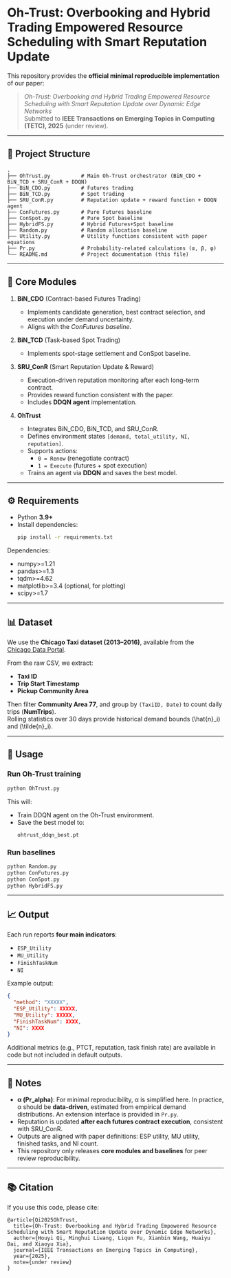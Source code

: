 # Oh-Trust: Overbooking and Hybrid Trading Empowered Resource Scheduling with Smart Reputation Update

This repository provides the **official minimal reproducible implementation** of our paper:

> *Oh-Trust: Overbooking and Hybrid Trading Empowered Resource Scheduling with Smart Reputation Update over Dynamic Edge Networks*  
> Submitted to **IEEE Transactions on Emerging Topics in Computing (TETC), 2025** (under review).

---

## 📂 Project Structure

```
.
├── OhTrust.py          # Main Oh-Trust orchestrator (BiN_CDO + BiN_TCD + SRU_ConR + DDQN)
├── BiN_CDO.py          # Futures trading 
├── BiN_TCD.py          # Spot trading 
├── SRU_ConR.py         # Reputation update + reward function + DDQN agent
├── ConFutures.py       # Pure Futures baseline
├── ConSpot.py          # Pure Spot baseline
├── HybridFS.py         # Hybrid Futures+Spot baseline
├── Random.py           # Random allocation baseline
├── Utility.py          # Utility functions consistent with paper equations
├── Pr.py               # Probability-related calculations (α, β, φ)
└── README.md           # Project documentation (this file)
```

---

## 🔑 Core Modules

1. **BiN_CDO** (Contract-based Futures Trading)  
   - Implements candidate generation, best contract selection, and execution under demand uncertainty.  
   - Aligns with the *ConFutures baseline*.  

2. **BiN_TCD** (Task-based Spot Trading)  
   - Implements spot-stage settlement and ConSpot baseline.  

3. **SRU_ConR** (Smart Reputation Update & Reward)  
   - Execution-driven reputation monitoring after each long-term contract.  
   - Provides reward function consistent with the paper.  
   - Includes **DDQN agent** implementation.  

4. **OhTrust**  
   - Integrates BiN_CDO, BiN_TCD, and SRU_ConR.  
   - Defines environment states `[demand, total_utility, NI, reputation]`.  
   - Supports actions:  
     - `0 = Renew` (renegotiate contract)  
     - `1 = Execute` (futures + spot execution)  
   - Trains an agent via **DDQN** and saves the best model.  

---

## ⚙️ Requirements

- Python **3.9+**  
- Install dependencies:  
  ```bash
  pip install -r requirements.txt
  ```  

Dependencies:
- numpy>=1.21  
- pandas>=1.3  
- tqdm>=4.62  
- matplotlib>=3.4 (optional, for plotting)  
- scipy>=1.7  

---

## 📊 Dataset

We use the **Chicago Taxi dataset (2013–2016)**, available from the  
[Chicago Data Portal](https://data.cityofchicago.org/Transportation/Taxi-Trips/wrvz-psew).  

From the raw CSV, we extract:
- **Taxi ID**  
- **Trip Start Timestamp**  
- **Pickup Community Area**  

Then filter **Community Area 77**, and group by `(TaxiID, Date)` to count daily trips (**NumTrips**).  
Rolling statistics over 30 days provide historical demand bounds \(\hat{n}_i\) and \(\tilde{n}_i\).  

---

## 🚀 Usage

### Run Oh-Trust training
```bash
python OhTrust.py
```

This will:
- Train DDQN agent on the Oh-Trust environment.  
- Save the best model to:
  ```
  ohtrust_ddqn_best.pt
  ```

### Run baselines
```bash
python Random.py
python ConFutures.py
python ConSpot.py
python HybridFS.py
```

---

## 📈 Output

Each run reports **four main indicators**:

- `ESP_Utility`  
- `MU_Utility`  
- `FinishTaskNum`  
- `NI`  

Example output:
```json
{
  "method": "XXXXX",
  "ESP_Utility": XXXXX,
  "MU_Utility": XXXXX,
  "FinishTaskNum": XXXX,
  "NI": XXXX
}
```

Additional metrics (e.g., PTCT, reputation, task finish rate) are available in code but not included in default outputs.

---

## 📝 Notes

- **α (Pr_alpha)**: For minimal reproducibility, α is simplified here. In practice, α should be **data-driven**, estimated from empirical demand distributions. An extension interface is provided in `Pr.py`.  
- Reputation is updated **after each futures contract execution**, consistent with SRU_ConR.  
- Outputs are aligned with paper definitions: ESP utility, MU utility, finished tasks, and NI count.  
- This repository only releases **core modules and baselines** for peer review reproducibility.  

---

## 📚 Citation

If you use this code, please cite:

```
@article{Qi2025OhTrust,
  title={Oh-Trust: Overbooking and Hybrid Trading Empowered Resource Scheduling with Smart Reputation Update over Dynamic Edge Networks},
  author={Houyi Qi, Minghui Liwang,	Liqun Fu, Xianbin Wang, Huaiyu Dai, and Xiaoyu Xia},
  journal={IEEE Transactions on Emerging Topics in Computing},
  year={2025},
  note={under review}
}
```
